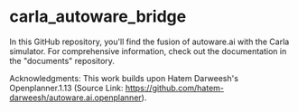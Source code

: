 # carla_autoware_bridge
In this GitHub repository, you'll find the fusion of autoware.ai with the Carla simulator. For comprehensive information, check out the documentation in the "documents" repository.

Acknowledgments: This work builds upon Hatem Darweesh's Openplanner.1.13 (Source Link: https://github.com/hatem-darweesh/autoware.ai.openplanner).
